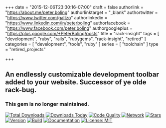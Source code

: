 +++
date = "2015-12-06T23:30:16-07:00"
draft = false
authorlink = "https://about.me/peter.boling"
authorlinktarget = "_blank"
authortwitter = "https://www.twitter.com/galtzo"
authorlinkedin = "https://www.linkedin.com/in/peterboling"
authorfacebook = "https://www.facebook.com/peter.boling"
authorgoogleplus = "https://plus.google.com/+PeterBoling/posts"
title = "rack-insight"
tags = [ "development", "ruby", "rails", "rubygems", "rack-insight", "retired" ]
categories = [ "development", "tools", "ruby" ]
series = [ "toolchain" ]
type = "retired_projects"

+++

## An endlessly customizable development toolbar added to your website.  Successor of ye olde rack-bug.

### This gem is no longer maintained.

[![Total Downloads](https://img.shields.io/gem/rt/rack-insight.svg)](https://github.com/pboling/rack-insight)
[![Downloads Today](https://img.shields.io/gem/rd/rack-insight.svg)](https://github.com/pboling/rack-insight)
[![Code Quality](https://img.shields.io/codeclimate/github/pboling/rack-insight.svg)](https://codeclimate.com/github/pboling/rack-insight)
[![Network](https://img.shields.io/github/forks/pboling/rack-insight.svg?style=social)](https://github.com/pboling/rack-insight/network)
[![Stars](https://img.shields.io/github/stars/pboling/rack-insight.svg?style=social)](https://github.com/pboling/rack-insight/stargazers)
[![Version](https://img.shields.io/gem/v/rack-insight.svg)](https://rubygems.org/gems/rack-insight)
[![Build](https://img.shields.io/travis/pboling/rack-insight.svg)](https://travis-ci.org/pboling/rack-insight)
[![Documentation](http://inch-ci.org/github/pboling/rack-insight.svg)](http://inch-ci.org/github/pboling/rack-insight)
[![License: MIT](https://img.shields.io/badge/License-MIT-green.svg)](https://opensource.org/licenses/MIT)
